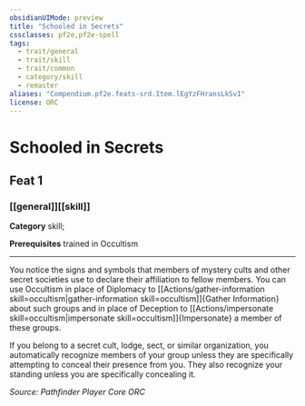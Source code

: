 ```yaml
---
obsidianUIMode: preview
title: "Schooled in Secrets"
cssclasses: pf2e,pf2e-spell
tags:
  - trait/general
  - trait/skill
  - trait/common
  - category/skill
  - remaster
aliases: "Compendium.pf2e.feats-srd.Item.lEgYzFHransLkSvI"
license: ORC
---
```

# Schooled in Secrets
## Feat 1
### [[general]][[skill]]

**Category** skill; 



**Prerequisites** trained in Occultism
* * *
You notice the signs and symbols that members of mystery cults and other secret societies use to declare their affiliation to fellow members. You can use Occultism in place of Diplomacy to [[Actions/gather-information skill=occultism|gather-information skill=occultism]]{Gather Information} about such groups and in place of Deception to [[Actions/impersonate skill=occultism|impersonate skill=occultism]]{Impersonate} a member of these groups.

If you belong to a secret cult, lodge, sect, or similar organization, you automatically recognize members of your group unless they are specifically attempting to conceal their presence from you. They also recognize your standing unless you are specifically concealing it.

*Source: Pathfinder Player Core*
*ORC*